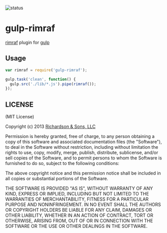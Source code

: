 ![status](https://secure.travis-ci.org/robrich/gulp-rimraf.png?branch=master)

gulp-rimraf
===========

[rimraf](https://github.com/isaacs/rimraf) plugin for [gulp](https://github.com/wearefractal/gulp)

Usage
-----

```javascript
var rimraf = require('gulp-rimraf');

gulp.task('clean', function() {
  gulp.src('./lib/*.js').pipe(rimraf());
});
```

LICENSE
-------

(MIT License)

Copyright (c) 2013 [Richardson & Sons, LLC](http://richardsonandsons.com/)

Permission is hereby granted, free of charge, to any person obtaining
a copy of this software and associated documentation files (the
"Software"), to deal in the Software without restriction, including
without limitation the rights to use, copy, modify, merge, publish,
distribute, sublicense, and/or sell copies of the Software, and to
permit persons to whom the Software is furnished to do so, subject to
the following conditions:

The above copyright notice and this permission notice shall be
included in all copies or substantial portions of the Software.

THE SOFTWARE IS PROVIDED "AS IS", WITHOUT WARRANTY OF ANY KIND,
EXPRESS OR IMPLIED, INCLUDING BUT NOT LIMITED TO THE WARRANTIES OF
MERCHANTABILITY, FITNESS FOR A PARTICULAR PURPOSE AND
NONINFRINGEMENT. IN NO EVENT SHALL THE AUTHORS OR COPYRIGHT HOLDERS BE
LIABLE FOR ANY CLAIM, DAMAGES OR OTHER LIABILITY, WHETHER IN AN ACTION
OF CONTRACT, TORT OR OTHERWISE, ARISING FROM, OUT OF OR IN CONNECTION
WITH THE SOFTWARE OR THE USE OR OTHER DEALINGS IN THE SOFTWARE.
